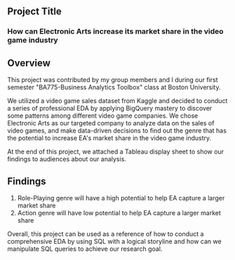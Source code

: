 ## Project Title
### How can Electronic Arts increase its market share in the video game industry
## Overview
This project was contributed by my group members and I during our first semester "BA775-Business Analytics Toolbox" class at Boston University. 

We utilized a video game sales dataset from Kaggle and decided to conduct a series of professional EDA by applying BigQuery mastery to discover some patterns among different video game companies. We chose Electronic Arts as our targeted company to analyze data on the sales of video games, and make data-driven decisions to find out the genre that has the potential to increase EA's market share in the video game industry.

At the end of this project, we attached a Tableau display sheet to show our findings to audiences about our analysis.
## Findings
1) Role-Playing genre will have a high potential to help EA capture a larger market share
2) Action genre will have low potential to help EA capture a larger market share

Overall, this project can be used as a reference of how to conduct a comprehensive EDA by using SQL with a logical storyline and how can we manipulate SQL queries to achieve our research goal.
